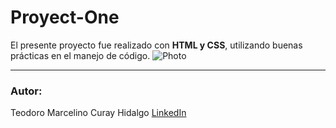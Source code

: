 # Proyect-One
El presente proyecto fue realizado con **HTML y CSS**, utilizando buenas prácticas en el manejo de código.
![Photo](https://encrypted-tbn0.gstatic.com/images?q=tbn:ANd9GcS-OHP24pjnUQKOHGrDgd5G27zUZuN8pXqEOw&usqp=CAU)

---
### Autor:
Teodoro Marcelino Curay Hidalgo
[LinkedIn](www.linkedin.com/in/marcbear)
